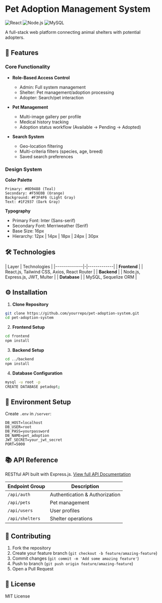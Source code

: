 # Pet Adoption Management System

![React](https://img.shields.io/badge/React-20232A?style=for-the-badge&logo=react&logoColor=61DAFB)
![Node.js](https://img.shields.io/badge/Node.js-339933?style=for-the-badge&logo=nodedotjs&logoColor=white)
![MySQL](https://img.shields.io/badge/MySQL-005C84?style=for-the-badge&logo=mysql&logoColor=white)

A full-stack web platform connecting animal shelters with potential adopters.

## 🚀 Features

### Core Functionality
- **Role-Based Access Control**
  - Admin: Full system management
  - Shelter: Pet management/adoption processing
  - Adopter: Search/pet interaction

- **Pet Management**
  - Multi-image gallery per profile
  - Medical history tracking
  - Adoption status workflow (Available → Pending → Adopted)

- **Search System**
  - Geo-location filtering
  - Multi-criteria filters (species, age, breed)
  - Saved search preferences

### Design System
**Color Palette**
```hex
Primary: #0D9488 (Teal)
Secondary: #F59E0B (Orange)
Background: #F3F4F6 (Light Gray)
Text: #1F2937 (Dark Gray)
```

**Typography**
- Primary Font: Inter (Sans-serif)
- Secondary Font: Merriweather (Serif)
- Base Size: 16px
- Hierarchy: 12px | 14px | 18px | 24px | 30px

## 🛠️ Technologies

| Layer        | Technologies |
|--------------|-|-------------|
| **Frontend** | | React.js, Tailwind CSS, Axios, React Router |
| **Backend**  | | Node.js, Express.js, JWT, Multer |
| **Database** | | MySQL, Sequelize ORM |


## ⚙️ Installation

1. **Clone Repository**
```bash
git clone https://github.com/yourrepo/pet-adoption-system.git
cd pet-adoption-system
```

2. **Frontend Setup**
```bash
cd frontend
npm install
```

3. **Backend Setup**
```bash
cd ../backend
npm install
```

4. **Database Configuration**
```bash
mysql -u root -p
CREATE DATABASE petadopt;
```

## 🔧 Environment Setup

Create `.env` in `/server`:
```env
DB_HOST=localhost
DB_USER=root
DB_PASS=yourpassword
DB_NAME=pet_adoption
JWT_SECRET=your_jwt_secret
PORT=5000
```

## 📚 API Reference

RESTful API built with Express.js. [View full API Documentation](/docs/API.md)

| Endpoint Group | Description |
|----------------|-------------|
| `/api/auth`    | Authentication & Authorization |
| `/api/pets`    | Pet management |
| `/api/users`   | User profiles |
| `/api/shelters`| Shelter operations |

## 🤝 Contributing
1. Fork the repository
2. Create your feature branch (`git checkout -b feature/amazing-feature`)
3. Commit changes (`git commit -m 'Add some amazing feature'`)
4. Push to branch (`git push origin feature/amazing-feature`)
5. Open a Pull Request

## 📄 License
MIT License